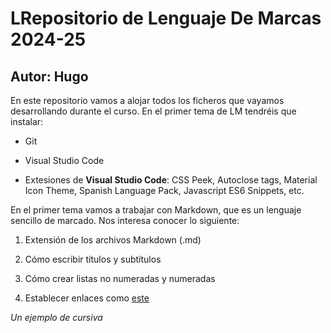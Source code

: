 # LRepositorio de Lenguaje De Marcas 2024-25
## Autor: Hugo

En este repositorio vamos a alojar todos los ficheros que vayamos desarrollando durante el curso. En el primer tema de LM tendréis que instalar:

- Git

- Visual Studio Code

- Extesiones de **Visual Studio Code**: CSS Peek, Autoclose tags, Material Icon Theme, Spanish Language Pack, Javascript ES6 Snippets, etc.

En el primer tema vamos a trabajar con Markdown, que es un lenguaje sencillo de marcado. Nos interesa conocer lo siguiente:

1. Extensión de los archivos Markdown (.md)

2. Cómo escribir títulos y subtítulos

3. Cómo crear listas no numeradas y numeradas

4. Establecer enlaces como [este](https://markdown.es/sintaxis-markdown/#links)

*Un ejemplo de cursiva*